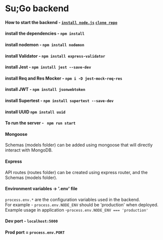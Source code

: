 # Su;Go backend

#### How to start the backend - [``install node.js``](https://nodejs.org/en/download/) [``clone repo``](https://github.com/tysonkaufmann/su-go.git)
#### install the dependencies - ``npm install``
#### install nodemon - ``npm install nodemon``
#### install Validator - ``npm install express-validator``
#### install Jest - ``npm install jest --save-dev``
#### install Req and Res Mocker - ``npm i -D jest-mock-req-res``
#### install JWT - ``npm install jsonwebtoken``
#### install Supertest - ``npm install supertest --save-dev``
#### install UUID ``npm install uuid``
#### To run the server - ``` npm run start```
#### Mongoose  
Schemas (models folder) can be added using mongoose that will directly interact with MongoDB.
#### Express
API routes (routes folder) can be created using express router, and the Schemas (models folder).
#### Environment variables -> '.env' file
```process.env.*``` are the configuration variables used in the backend.  
For example - ```process.env.NODE_ENV``` should be 'production' when deployed.  
Example usage in application -```process.env.NODE_ENV === 'production'```

#### Dev port - ```localhost:5000```
#### Prod port = ```process.env.PORT```
